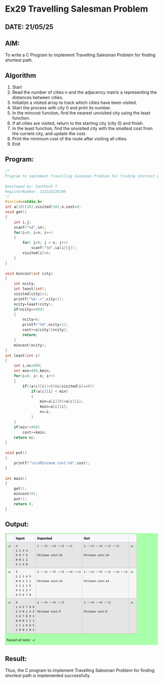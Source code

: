 # Ex29 Travelling Salesman Problem
## DATE: 21/05/25
## AIM:
To write a C Program to implement Travelling Salesman Problem for finding shortest path.

## Algorithm
1. Start
2. Read the number of cities n and the adjacency matrix a representing the distances between 
cities.
3. Initialize a visited array to track which cities have been visited.
4. Start the process with city 0 and print its number.
5. In the mincost function, find the nearest unvisited city using the least function.
6. If all cities are visited, return to the starting city (city 0) and finish.
7. In the least function, find the unvisited city with the smallest cost from the current city, and update the cost.
8. Print the minimum cost of the route after visiting all cities.
9. End

## Program:
```c
/*
Program to implement Travelling Salesman Problem for finding shortest path

Developed by: Santhosh T
RegisterNumber: 212223220100
*/
#include<stdio.h>
int a[10][10],visited[10],n,cost=0;
void get()
{
    int i,j;
    scanf("%d",&n);
    for(i=0; i<n; i++)
    {
        for( j=0; j < n; j++)
            scanf("%d",&a[i][j]);
        visited[i]=0;
    }
}

void mincost(int city)
{
    int ncity;
    int least(int);
    visited[city]=1;
    printf("%d-->",city+1);
    ncity=least(city);
    if(ncity==999)
    {
        ncity=0;
        printf("%d",ncity+1);
        cost+=a[city][ncity];
        return;
    }
    mincost(ncity);
}
int least(int c)
{
    int i,nc=999;
    int min=999,kmin;
    for(i=0; i< n; i++)
    {
        if((a[c][i]!=0)&&(visited[i]==0))
            if(a[c][i] < min)
            {
                min=a[i][0]+a[c][i];
				kmin=a[c][i];
				nc=i;
            }
    }
    if(min!=999)
        cost+=kmin;
    return nc;
}

void put()
{
    printf("\n\nMinimum cost:%d",cost);
}

int main()
{
    get();
    mincost(0);
    put();
    return 0;
}

```

## Output:

![alt text](traveling_salesman.png)

## Result:
Thus, the C program to implement Travelling Salesman Problem for finding shortest path is implemented successfully.
